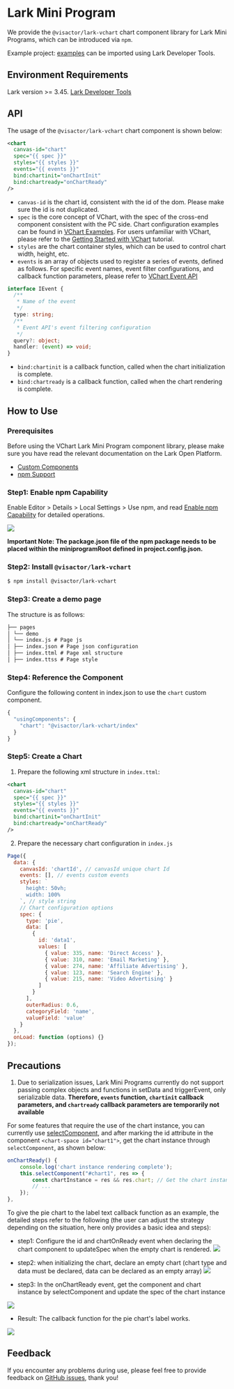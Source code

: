 # Lark Mini Program

We provide the `@visactor/lark-vchart` chart component library for Lark Mini Programs, which can be introduced via `npm`.

Example project: [examples](https://github.com/VisActor/VChart/tree/main/packages/lark-vchart/gallery) can be imported using Lark Developer Tools.

## Environment Requirements

Lark version >= 3.45.
[Lark Developer Tools](https://open.feishu.cn/document/uYjL24iN/ucDOzYjL3gzM24yN4MjN)

## API

The usage of the `@visactor/lark-vchart` chart component is shown below:

```xml
<chart
  canvas-id="chart"
  spec="{{ spec }}"
  styles="{{ styles }}"
  events="{{ events }}"
  bind:chartinit="onChartInit"
  bind:chartready="onChartReady"
/>
```

- `canvas-id` is the chart id, consistent with the id of the dom. Please make sure the id is not duplicated.
- `spec` is the core concept of VChart, with the spec of the cross-end component consistent with the PC side. Chart configuration examples can be found in [VChart Examples](../../../../example). For users unfamiliar with VChart, please refer to the [Getting Started with VChart](../../Getting_Started) tutorial.
- `styles` are the chart container styles, which can be used to control chart width, height, etc.
- `events` is an array of objects used to register a series of events, defined as follows. For specific event names, event filter configurations, and callback function parameters, please refer to [VChart Event API](/vchart/api/API/event)

```ts
interface IEvent {
  /**
   * Name of the event
   */
  type: string;
  /**
   * Event API's event filtering configuration
   */
  query?: object;
  handler: (event) => void;
}
```

- `bind:chartinit` is a callback function, called when the chart initialization is complete.
- `bind:chartready` is a callback function, called when the chart rendering is complete.

## How to Use

### Prerequisites

Before using the VChart Lark Mini Program component library, please make sure you have read the relevant documentation on the Lark Open Platform.

- [Custom Components](https://open.feishu.cn/document/uYjL24iN/ugTOugTOugTO)
- [npm Support](https://open.feishu.cn/document/uYjL24iN/uEzMzUjLxMzM14SMzMTN/npm-support)

### Step1: Enable npm Capability

Enable Editor > Details > Local Settings > Use npm, and read [Enable npm Capability](https://open.feishu.cn/document/tools-and-resources/development-tools/npm-support#26ae361b) for detailed operations.

![](https://lf9-dp-fe-cms-tos.byteorg.com/obj/bit-cloud/a2c7623458257d15626270918.png)

**Important Note: The package.json file of the npm package needs to be placed within the miniprogramRoot defined in project.config.json.**

### Step2: Install `@visactor/lark-vchart`

```bash
$ npm install @visactor/lark-vchart
```

### Step3: Create a demo page

The structure is as follows:

```markdown
├── pages
│ └── demo
│ └── index.js # Page js
│ ├── index.json # Page json configuration
│ ├── index.ttml # Page xml structure
│ ├── index.ttss # Page style
```

### Step4: Reference the Component

Configure the following content in index.json to use the `chart` custom component.

```javascript
{
  "usingComponents": {
    "chart": "@visactor/lark-vchart/index"
  }
}
```

### Step5: Create a Chart

1.  Prepare the following xml structure in `index.ttml`:

```xml
<chart
  canvas-id="chart"
  spec="{{ spec }}"
  styles="{{ styles }}"
  events="{{ events }}"
  bind:chartinit="onChartInit"
  bind:chartready="onChartReady"
/>
```

2.  Prepare the necessary chart configuration in `index.js`

```javascript
Page({
  data: {
    canvasId: 'chartId', // canvasId unique chart Id
    events: [], // events custom events
    styles: `
      height: 50vh;
      width: 100%
    `, // style string
    // Chart configuration options
    spec: {
      type: 'pie',
      data: [
        {
          id: 'data1',
          values: [
            { value: 335, name: 'Direct Access' },
            { value: 310, name: 'Email Marketing' },
            { value: 274, name: 'Affiliate Advertising' },
            { value: 123, name: 'Search Engine' },
            { value: 215, name: 'Video Advertising' }
          ]
        }
      ],
      outerRadius: 0.6,
      categoryField: 'name',
      valueField: 'value'
    }
  },
  onLoad: function (options) {}
});
```

## Precautions

1. Due to serialization issues, Lark Mini Programs currently do not support passing complex objects and functions in setData and triggerEvent, only serializable data. **Therefore, `events` function, `chartinit` callback parameters, and `chartready` callback parameters are temporarily not available**

For some features that require the use of the chart instance, you can currently use [selectComponent](https://open.feishu.cn/document/uYjL24iN/uADMx4CMwEjLwATM), and after marking the id attribute in the component `<chart-space id="chart1">`, get the chart instance through `selectComponent`, as shown below:

```javascript
onChartReady() {
	console.log('chart instance rendering complete');
	this.selectComponent("#chart1", res => {
		const chartInstance = res && res.chart; // Get the chart instance
		// ...
	});
},
```

To give the pie chart to the label text callback function as an example, the detailed steps refer to the following (the user can adjust the strategy depending on the situation, here only provides a basic idea and steps):
- step1: Configure the id and chartOnReady event when declaring the chart component to updateSpec when the empty chart is rendered.
![](https://lf9-dp-fe-cms-tos.byteorg.com/obj/bit-cloud/miniapp-support-function-a.png)

- step2: when initializing the chart, declare an empty chart (chart type and data must be declared, data can be declared as an empty array)
![](https://lf9-dp-fe-cms-tos.byteorg.com/obj/bit-cloud/miniapp-support-function-b.png)

- step3: In the onChartReady event, get the component and chart instance by selectComponent and update the spec of the chart instance

![](https://lf9-dp-fe-cms-tos.byteorg.com/obj/bit-cloud/miniapp-support-function-c.png)

- Result: The callback function for the pie chart's label works.

![](https://lf9-dp-fe-cms-tos.byteorg.com/obj/bit-cloud/miniapp-support-function-d.gif)

## Feedback

If you encounter any problems during use, please feel free to provide feedback on [GitHub issues](https://github.com/VisActor/VChart/issues/new/choose), thank you!
